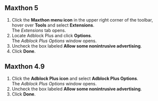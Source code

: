 ## Maxthon 5

1. Click the **Maxthon menu icon** in the upper right corner of the toolbar, hover over **Tools** and select **Extensions**.
<br>The *Extensions* tab opens.
2. Locate Adblock Plus and click **Options**.
<br>The *Adblock Plus Options* window opens.
3. Uncheck the box labeled **Allow some nonintrusive advertising**.
4. Click **Done**.

## Maxthon 4.9

1. Click the **Adblock Plus icon** and select **Adblock Plus Options**.
<br>The *Adblock Plus Options* window opens.
2. Uncheck the box labeled **Allow some nonintrusive advertising**.
3. Click **Done**.

